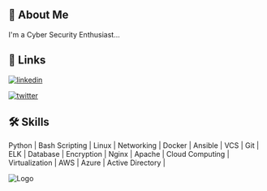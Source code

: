
## 🚀 About Me
I'm a Cyber Security Enthusiast...


## 🔗 Links
[![linkedin](https://img.shields.io/badge/linkedin-0A66C2?style=for-the-badge&logo=linkedin&logoColor=white)](https://www.linkedin.com/in/sachin-c-543091190/)

[![twitter](https://img.shields.io/badge/twitter-1DA1F2?style=for-the-badge&logo=twitter&logoColor=white)](https://twitter.com/ChaulagaiSachin)



## 🛠 Skills
Python |
Bash Scripting |
Linux |
Networking |
Docker |
Ansible |
VCS | Git |
ELK |
Database |
Encryption |
Nginx | Apache |
Cloud Computing |
Virtualization |
AWS | Azure |
Active Directory |


![Logo](https://images.credly.com/size/680x680/images/a31c0301-ff96-4cee-9435-0a4b40ce6e66/cisco_ccna_R_26S.png)

